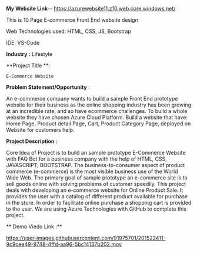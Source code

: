 **My Website Link**--
              https://azurewebsite11.z10.web.core.windows.net/

This is 10 Page E-commerce Front End website design

Web Technologies used: HTML, CSS, JS, Bootstrap

IDE: VS-Code


**Industry :**
    Lifestyle

**Project Title **:

    E-Commerce Website

**Problem Statement/Opportunity** :


An e-commerce company wants to build a sample Front End prototype website for their business as the online shopping industry has been growing at an incredible rate, and so have ecommerce challenges. To build a whole website they have chosen Azure Cloud Platform. Build a website that have: Home Page, Product detail Page, Cart, Product Category Page, deployed on Website for customers help.

**Project Description :**


Core Idea of Project is to build an sample prototype E-Commerce Website with FAQ Bot for a business company with the help of HTML, CSS, JAVASCRIPT, BOOTSTRAP. The business-to-consumer aspect of product commerce (e-commerce) is the most visible business use of the World Wide Web. The primary goal of sample prototype an e-commerce site is to sell goods online with solving problems of customer speedily. This project deals with developing an e-commerce website for Online Product Sale. It provides the user with a catalog of different product available for purchase in the store. In order to facilitate online purchase a shopping cart is provided to the user. We are using Azure Technologies with GitHub to complete this project.

** Demo Viedo Link :**

   https://user-images.githubusercontent.com/91975701/201522411-9c9cee49-9748-4ffd-aa96-5bc14137b202.mov

